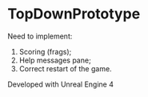 # TopDownPrototype

Need to implement:
1. Scoring (frags);
2. Help messages pane;
3. Correct restart of the game.

Developed with Unreal Engine 4

